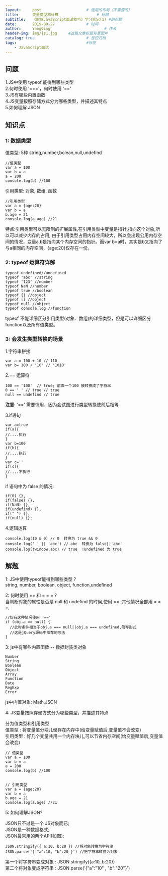 ```yaml
---
layout:     post   				    # 使用的布局（不需要改）
title:      变量类型和计算 				# 标题 
subtitle:   《前端JavaScript面试技巧》学习笔记(1) #副标题
date:       2019-09-27 				# 时间
author:     YangQing 						# 作者
header-img: img/js1.jpg 	#这篇文章标题背景图片
catalog: true 						# 是否归档
tags:								#标签
    - JavaScript面试
---
```



## 问题
 1.JS中使用 typeof 能得到哪些类型<br>
 2.何时使用 '==='，何时使用 '=='<br>
 3.JS有哪些内置函数<br>
 4.JS变量按照存储方式分为哪些类型，并描述其特点<br>
 5.如何理解 JSON<br>

## 知识点

### 1: 数据类型

值类型: 5种 string,number,bolean,null,undefind
 
```
//值类型
var a = 100
var b = a
a = 200
console.log(b) //100
```

引用类型: 对象, 数组, 函数

```
//引用类型
var a = {age:20}
var b = a
b.age = 21
console.log(a.age) //21
```

特点:引用类型可以无限制的扩展属性,在引用类型中变量是指针,指向这个对象,所以可以减少内存的占用;
由于引用类型占用内存空间较大，所以会出现公用内存空间的情况，变量a,b是指向某个内存空间的指针。而var b=a时，其实是b又指向了与a相同的内存空间，{age:20}仅存在一份。

### 2: typeof 运算符详解<br>


```
typeof undefined//undefined
typeof 'abc' //string
typeof '123' //number
typeof NaN //number
typeof true //boolean
typeof {} //object
typeof [] //object
typeof null //object
typeof console.log //function
```
typeof 不能详细区分引用类型(对象、数组)的详细类型，但是可以详细区分function以及所有值类型。
### 3: 会发生类型转换的场景

1.字符串拼接

```
var a = 100 + 10 // 110
var b= 100 + '10' // '1010'
```

2.== 运算符

```
100 == '100'  // true; 前面一个100 被转换成了字符串
0 == ' ' // true // true
null == undefind // true 
```
**注意**: '==' 需要慎用，因为会试图进行类型转换使前后相等

3.if语句

```
var a=true
if(a){
//....执行
}
var b=100
if(b){
//....执行
}
var c=''
if(c){
//....不执行
}
```
if 语句中为 false 的情况:
```
if(0) {},
if(false) {},
if(NaN) {},
if(undefind) {},
if(" ") {},
if(null) {};
```

4.逻辑运算

```
console.log(10 & 0) // 0  转换为 true && 0
console.log(' ' || 'abc') // abc  转换为 false||'abc'
console.log(!window.abc) // true  !undefined 为 true
```

## 解题
1: JS中使用typeof能得到哪些类型 ?<br>
 string, number, boolean, object, function,undefined

2: 何时使用 == 和 = = = ?<br>
 当判断对象的属性是否是 null 和 undefind 的时候,使用 == ;其他情况全部用 = = =;
```
//仅有这种情况使用 '=='
if (obj.a == null) {
  //此时条件相当于obj.a === null||obj.a === undefined,简写形式
  //这是jQuery源码中推荐的写法
}
```
3: js中有哪些内置函数 -- 数据封装类对象<br>
```
Number
String
Boolean
Object
Array
Function
Date
RegExp
Error
```

js中内置对象: Math,JSON


4: JS变量按照存储方式分为哪些类型，并描述其特点

分为值类型和引用类型<br>
值类型 : 将变量值分块儿储存在内存中(给变量赋值后,变量值不会改变)<br>
引用类型 : 好几个变量共用一个内存块儿,可以节省内存空间(给变量赋值后,变量值会改变)

```
// 值类型
var a = 100
var b = a
a = 200
console.log(b) //100


// 引用类型
var a = {age:20}
var b = a
b.age = 21
console.log(a.age) //21
```

5: 如何理解JSON?

JSON只不过是一个 JS对象而已;<br>
JSON是一种数据格式;<br>
JSON最常用的两个API(如图):

```
JSON.stringify({ a:10, b:20 }) //将对象转换为字符串
JSON.parse('{ "a":10, "b":20 }') //把字符串转换为对象
```

第一个将字符串变成对象 : JSON.stringify({a:10, b:20})<br>
第二个将对象变成字符串 : JSON.parse('{"a":"10" , "b":"20"}')
